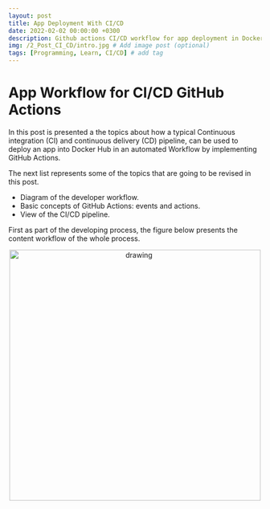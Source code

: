 ```yaml
---
layout: post
title: App Deployment With CI/CD
date: 2022-02-02 00:00:00 +0300
description: Github actions CI/CD workflow for app deployment in Docker Hub. 
img: /2_Post_CI_CD/intro.jpg # Add image post (optional)
tags: [Programming, Learn, CI/CD] # add tag
---
```


# App Workflow for CI/CD GitHub Actions
In this post is presented a the topics about how a typical Continuous integration (CI) and continuous delivery (CD) pipeline, can be used to deploy an app into Docker Hub in an automated Workflow by implementing GitHub Actions.

The next list represents some of the topics that are going to be revised in this post.
* Diagram of the developer workflow.
* Basic concepts of GitHub Actions: events and actions.
* View of the CI/CD pipeline.

First as part of the developing process, the figure below presents the content workflow of the whole process. 


<p align="center">
    <img src="{{site.baseurl}}/assets/img/2_Post_CI_CD/fig1.png" alt="drawing" style="width:500px;"/>
</p>

